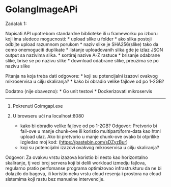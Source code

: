 # GolangImageAPi

Zadatak 1:

Napisati API upotrebom standardne biblioteke ili u frameworku po izboru koji ima sledece mogucnosti:
    * upload slike u folder
        * ako slika postoji odbijte upload razumnom porukom
        * naziv slike je SHA256(slike) tako da cemo onemoguciti duplikate
    * listanje uploadovanih slika gde je izlaz JSON output sa nazivima slika.
    * sortiraj nazive A-Z rastuce
    * brisanje odabrane slike, brise se po nazivu slike
    * download odabrane slike, preuzima se po nazivu slike

Pitanja na koja treba dati odgovore:
    * koji su potencijalni izazovi ovakvog mikroservisa u cilju skaliranja?
    * kako bi obradio velike fajlove od po 1-2GB?

Dodatno (nije obavezno):
    * Go unit testovi
    * Dockerizovati mikroservis



------------------------------------------------------------------------------------------------------------------------
1. Pokrenuti Goimgapi.exe
2. U browseru ući na localhost:8080


    * kako bi obradio velike fajlove od po 1-2GB?
Odgovor: Pretvorio bi fail-ove u manje chunk-ove ili koristio multipart/form-data kao html upload ulaz.
Ako bi pretvorio u manje chunk-ove ovako bi otprilike izgledao moj kod:
(https://pastebin.com/sDZyzBur)
    * koji su potencijalni izazovi ovakvog mikroservisa u cilju skaliranja?

Odgovor:
Za ovakvu vrstu izazova koristio bi nesto kao horizontalno skaliranje, tj veci broj servera koji bi delili workload izmedju fajlova, regularno pratio perfomanse programa optimizovao infrastrukturu da ne bi dolazilo do bagova, ili koristio neku vrstu cloud resenja i prostora na cloud sistemima koji rastu bez manuelne intervencije.
